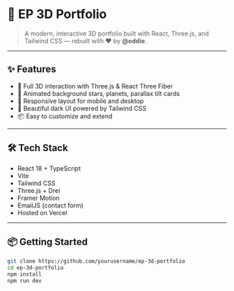 # 🧠 EP 3D Portfolio

> A modern, interactive 3D portfolio built with React, Three.js, and Tailwind CSS — rebuilt with ❤️ by **@eddie**.


---

## ✨ Features

- 🚀 Full 3D interaction with Three.js & React Three Fiber
- 🌌 Animated background stars, planets, parallax tilt cards
- 📱 Responsive layout for mobile and desktop
- 🎨 Beautiful dark UI powered by Tailwind CSS
- 📦 Easy to customize and extend

---

## 🛠️ Tech Stack

- React 18 + TypeScript
- Vite
- Tailwind CSS
- Three.js + Drei
- Framer Motion
- EmailJS (contact form)
- Hosted on Vercel

---

## 📦 Getting Started

```bash
git clone https://github.com/yourusername/ep-3d-portfolio
cd ep-3d-portfolio
npm install
npm run dev